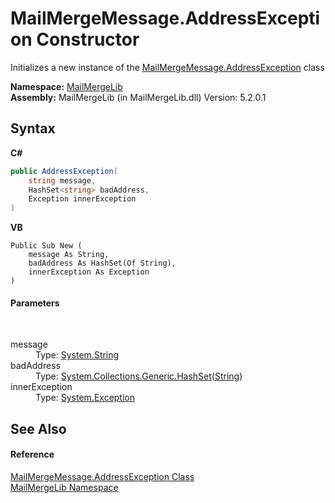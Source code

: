 # MailMergeMessage.AddressException Constructor 
 

Initializes a new instance of the <a href="372aa193-b393-b26a-fd6f-5b842796e842">MailMergeMessage.AddressException</a> class

**Namespace:**&nbsp;<a href="31c6ebbe-d683-7561-7308-5a5ee1f76bf5">MailMergeLib</a><br />**Assembly:**&nbsp;MailMergeLib (in MailMergeLib.dll) Version: 5.2.0.1

## Syntax

**C#**<br />
``` C#
public AddressException(
	string message,
	HashSet<string> badAddress,
	Exception innerException
)
```

**VB**<br />
``` VB
Public Sub New ( 
	message As String,
	badAddress As HashSet(Of String),
	innerException As Exception
)
```


#### Parameters
&nbsp;<dl><dt>message</dt><dd>Type: <a href="http://msdn2.microsoft.com/en-us/library/s1wwdcbf" target="_blank">System.String</a><br /></dd><dt>badAddress</dt><dd>Type: <a href="http://msdn2.microsoft.com/en-us/library/bb359438" target="_blank">System.Collections.Generic.HashSet</a>(<a href="http://msdn2.microsoft.com/en-us/library/s1wwdcbf" target="_blank">String</a>)<br /></dd><dt>innerException</dt><dd>Type: <a href="http://msdn2.microsoft.com/en-us/library/c18k6c59" target="_blank">System.Exception</a><br /></dd></dl>

## See Also


#### Reference
<a href="372aa193-b393-b26a-fd6f-5b842796e842">MailMergeMessage.AddressException Class</a><br /><a href="31c6ebbe-d683-7561-7308-5a5ee1f76bf5">MailMergeLib Namespace</a><br />